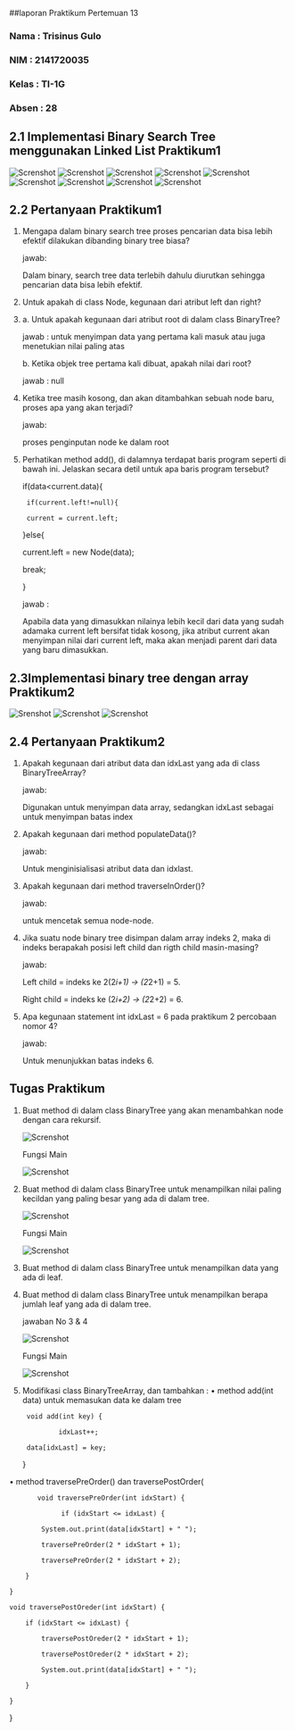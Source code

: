 ##laporan Praktikum Pertemuan 13
### Nama  : Trisinus Gulo
### NIM   : 2141720035
### Kelas : TI-1G
### Absen : 28

## **2.1 Implementasi Binary Search Tree menggunakan Linked List Praktikum1**

![Screnshot](TangkapanlayarNodePercobaan1.png)
![Screnshot](Tangkapanlayar1BinarryTreePercobaan1.png)
![Screnshot](Tangkapanlayar2BinarryTreePercobaan1.png)
![Screnshot](Tangkapanlayar3BinarryTreePercobaan.png)
![Screnshot](Tangkapanlayar4BinarryTreePercobaan1.png)
![Screnshot](Tangkapanlayar5BinarryTreePercobaan1.png)
![Screnshot](Tangkapanlayar6BinarryTreePercobaan1.png)
![Screnshot](Tangkapanlayar1BinarryMainTreePercobaan1.png)
![Screnshot](TangkapanlayarRunPercobaan1.png)

## **2.2 Pertanyaan Praktikum1**

1. Mengapa dalam binary search tree proses pencarian data bisa lebih efektif dilakukan dibanding binary tree biasa?
   
   jawab:

   Dalam binary, search tree data terlebih dahulu diurutkan sehingga pencarian data bisa lebih efektif.

2. Untuk apakah di class Node, kegunaan dari atribut left dan right?

3. a. Untuk apakah kegunaan dari atribut root di dalam class   BinaryTree?
    
    jawab : untuk menyimpan data yang pertama kali masuk atau juga menetukian nilai paling atas 

   b. Ketika objek tree pertama kali dibuat, apakah nilai dari root?

    jawab : null

4. Ketika tree masih kosong, dan akan ditambahkan sebuah node baru, proses apa yang akan terjadi?

   jawab:

   proses penginputan node ke dalam root

5. Perhatikan method add(), di dalamnya terdapat baris program seperti di bawah ini. Jelaskan secara detil untuk apa baris program tersebut?

     if(data<current.data){

        if(current.left!=null){

        current = current.left;

      }else{

      current.left = new Node(data);

      break;

    }

      jawab :

      Apabila data yang dimasukkan nilainya lebih kecil dari data yang sudah adamaka current left bersifat tidak kosong, jika atribut current akan menyimpan nilai dari current left, maka akan menjadi parent dari data yang baru dimasukkan.

## **2.3Implementasi binary tree dengan array Praktikum2**

![Srenshot](Tangkapanlayar1BinarryTreeArrayPercobaan2.png)
![Screnshot](Tangkapanlayar1BinarryTreeArrayMainPercobaan2.png)
![Screnshot](TangkapanlayarRunPercobaan2.png)

## **2.4 Pertanyaan Praktikum2**

1. Apakah kegunaan dari atribut data dan idxLast yang ada di class BinaryTreeArray?

   jawab:

   Digunakan untuk menyimpan data array, sedangkan idxLast sebagai untuk menyimpan batas index

2. Apakah kegunaan dari method populateData()?

   jawab:

   Untuk menginisialisasi atribut data dan idxlast.

3. Apakah kegunaan dari method traverseInOrder()?

   jawab:

   untuk mencetak semua node-node.

4. Jika suatu node binary tree disimpan dalam array indeks 2, maka di indeks berapakah posisi left child dan rigth child masin-masing?

   jawab:

   Left child = indeks ke 2(2*i+1) -> (2*2+1) = 5.

   Right child = indeks ke (2*i+2) -> (2*2+2) = 6.

5. Apa kegunaan statement int idxLast = 6 pada praktikum 2 percobaan nomor 4?

   jawab:

   Untuk menunjukkan batas indeks 6.


## **Tugas Praktikum**

1. Buat method di dalam class BinaryTree yang akan menambahkan node dengan cara rekursif.

    ![Screnshot](Tangkapanlayar1Tugas%20A.png)
     
     Fungsi Main

    ![Screnshot](Tangkapanlayar2Tugas%20A.png)

2. Buat method di dalam class BinaryTree untuk menampilkan nilai paling kecildan yang paling besar yang ada di dalam tree.

    ![Screnshot](Tangkapanlayar1TugasB.png)

    Fungsi Main

    ![Screnshot](Tangkapanlayar2TugasB.png)

3. Buat method di dalam class BinaryTree untuk menampilkan data yang ada di leaf.


4. Buat method di dalam class BinaryTree untuk menampilkan berapa jumlah leaf yang ada di dalam tree.

   jawaban No 3 & 4

   ![Screnshot](TangkapanLayar1TugasC%26D.png)
    
     Fungsi Main

   ![Screnshot](TangkapanLayar2TugasC%26D..png)



5. Modifikasi class BinaryTreeArray, dan tambahkan : 
• method add(int data) untuk memasukan data ke dalam tree 

   
        void add(int key) {

                idxLast++;

        data[idxLast] = key;

    }

• method traversePreOrder() dan traversePostOrder(

           void traversePreOrder(int idxStart) {

                 if (idxStart <= idxLast) {

            System.out.print(data[idxStart] + " ");

            traversePreOrder(2 * idxStart + 1);

            traversePreOrder(2 * idxStart + 2);

        }

    }

    void traversePostOreder(int idxStart) {

        if (idxStart <= idxLast) {
            
            traversePostOreder(2 * idxStart + 1);

            traversePostOreder(2 * idxStart + 2);

            System.out.print(data[idxStart] + " ");

        }

    }

}
